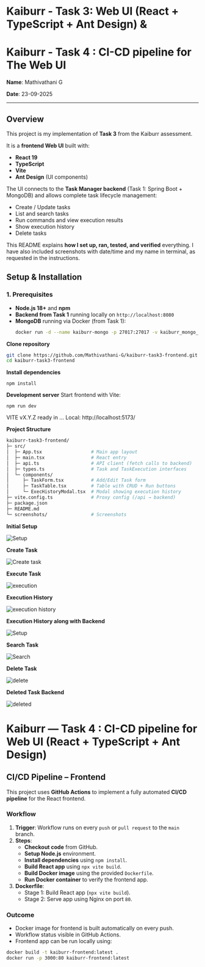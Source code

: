 # Kaiburr - Task 3: Web UI (React + TypeScript + Ant Design) &
# Kaiburr - Task 4 : CI-CD pipeline for The Web UI 


**Name**: Mathivathani G

**Date**: 23-09-2025  

---

##  Overview
This project is my implementation of **Task 3** from the Kaiburr assessment.  

It is a **frontend Web UI** built with:
- **React 19**
- **TypeScript**
- **Vite**
- **Ant Design** (UI components)

The UI connects to the **Task Manager backend** (Task 1: Spring Boot + MongoDB) and allows complete task lifecycle management:
- Create / Update tasks
- List and search tasks
- Run commands and view execution results
- Show execution history
- Delete tasks

This README explains **how I set up, ran, tested, and verified** everything. I have also included screenshots with date/time and my name in terminal, as requested in the instructions.

## Setup & Installation

### 1. Prerequisites
- **Node.js 18+** and **npm**
- **Backend from Task 1** running locally on `http://localhost:8080`
- **MongoDB** running via Docker (from Task 1):
  ```bash
  docker run -d --name kaiburr-mongo -p 27017:27017 -v kaiburr_mongo_data:/data/db mongo:6.0

**Clone repository**
```bash
git clone https://github.com/Mathivathani-G/kaiburr-task3-frontend.git
cd kaiburr-task3-frontend
```
**Install dependencies**
```
npm install
```
**Development server**
Start frontend with Vite:
```
npm run dev
```
VITE vX.Y.Z ready in ...
Local:   http://localhost:5173/


**Project Structure**

```graphql
kaiburr-task3-frontend/
├─ src/
│  ├─ App.tsx                  # Main app layout
│  ├─ main.tsx                 # React entry
│  ├─ api.ts                   # API client (fetch calls to backend)
│  ├─ types.ts                 # Task and TaskExecution interfaces
│  └─ components/
│     ├─ TaskForm.tsx          # Add/Edit Task form
│     ├─ TaskTable.tsx         # Table with CRUD + Run buttons
│     └─ ExecHistoryModal.tsx  # Modal showing execution history
├─ vite.config.ts              # Proxy config (/api → backend)
├─ package.json
├─ README.md
└─ screenshots/                # Screenshots 
```
**Initial Setup**


![Setup](https://github.com/Mathivathani-G/kaiburr-task3-frontend/blob/main/Screenshots%20Task3/Initial%20Setup%20Frontend%20and%20Backend.png)

**Create Task**


![Create task](https://github.com/Mathivathani-G/kaiburr-task3-frontend/blob/main/Screenshots%20Task3/Create%20task%20frontend.png)

**Execute Task**


![execution](https://github.com/Mathivathani-G/kaiburr-task3-frontend/blob/main/Screenshots%20Task3/Execute%20Task%20fronend%20%26%20Backend.png)

**Execution History**


![execution history](https://github.com/Mathivathani-G/kaiburr-task3-frontend/blob/main/Screenshots%20Task3/Execution%20History%20Frontend.png)

**Execution History along with Backend**


![Setup](https://github.com/Mathivathani-G/kaiburr-task3-frontend/blob/main/Screenshots%20Task3/Execution%20History%20Frontend%20%26%20Backend.png)

**Search Task**


![Search](https://github.com/Mathivathani-G/kaiburr-task3-frontend/blob/main/Screenshots%20Task3/Search%20Task%20Frontend.png)

**Delete Task**


![delete](https://github.com/Mathivathani-G/kaiburr-task3-frontend/blob/main/Screenshots%20Task3/Delete%20Task%20Frontend.png)

**Deleted Task Backend**


![deleted](https://github.com/Mathivathani-G/kaiburr-task3-frontend/blob/main/Screenshots%20Task3/Delete%20Task%20Frontend%20%26%20Backend.png)



# Kaiburr — Task 4 : CI-CD pipeline for Web UI (React + TypeScript + Ant Design)

## CI/CD Pipeline – Frontend

This project uses **GitHub Actions** to implement a fully automated **CI/CD pipeline** for the React frontend.

### Workflow

1. **Trigger**: Workflow runs on every `push` or `pull request` to the `main` branch.
2. **Steps**:
   - **Checkout code** from GitHub.
   - **Setup Node.js** environment.
   - **Install dependencies** using `npm install`.
   - **Build React app** using `npx vite build`.
   - **Build Docker image** using the provided `Dockerfile`.
   - **Run Docker container** to verify the frontend app.
3. **Dockerfile**:
   - Stage 1: Build React app (`npx vite build`).
   - Stage 2: Serve app using Nginx on port `80`.

### Outcome

- Docker image for frontend is built automatically on every push.
- Workflow status visible in GitHub Actions.
- Frontend app can be run locally using:

```bash
docker build -t kaiburr-frontend:latest .
docker run -p 3000:80 kaiburr-frontend:latest

